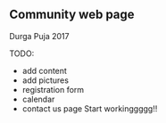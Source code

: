
## Community web page

Durga Puja 2017

TODO: 
* add content
* add pictures
* registration form
* calendar
* contact us page
Start workinggggg!!
